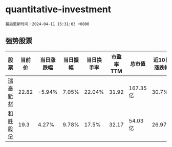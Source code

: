 # quantitative-investment

`最后更新时间：2024-04-11 15:31:03 +0800`

## 强势股票

|股票|当前价|当日涨跌幅|当日振幅|当日换手率|市盈率TTM|总市值|近10日涨跌幅|
|----|----|----|----|----|----|----|----|
|[瑞泰新材](https://xueqiu.com/S/SZ301238)|22.82|-5.94%|7.05%|22.04%|31.92|167.35亿|30.7%|
|[和胜股份](https://xueqiu.com/S/SZ002824)|19.3|4.27%|9.78%|17.5%|32.17|54.03亿|26.97%|
